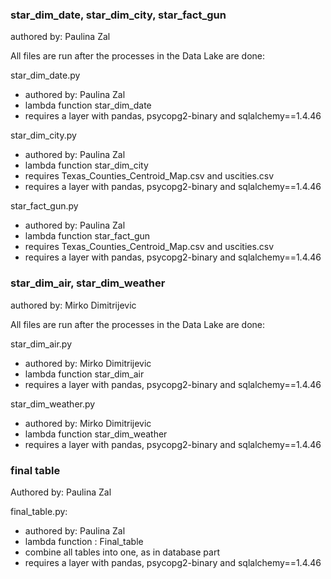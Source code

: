 ### star_dim_date, star_dim_city, star_fact_gun
authored by: Paulina Zal

All files are run after the processes in the Data Lake are done:

star_dim_date.py
- authored by: Paulina Zal
- lambda function star_dim_date
- requires a layer with pandas, psycopg2-binary and sqlalchemy==1.4.46

star_dim_city.py  
- authored by: Paulina Zal
- lambda function star_dim_city
- requires Texas_Counties_Centroid_Map.csv and uscities.csv
- requires a layer with pandas, psycopg2-binary and sqlalchemy==1.4.46

star_fact_gun.py
- authored by: Paulina Zal
- lambda function star_fact_gun
- requires Texas_Counties_Centroid_Map.csv and uscities.csv
- requires a layer with pandas, psycopg2-binary and sqlalchemy==1.4.46

### star_dim_air, star_dim_weather
authored by: Mirko Dimitrijevic

All files are run after the processes in the Data Lake are done:

star_dim_air.py
- authored by: Mirko Dimitrijevic
- lambda function star_dim_air
- requires a layer with pandas, psycopg2-binary and sqlalchemy==1.4.46

star_dim_weather.py
- authored by: Mirko Dimitrijevic
- lambda function star_dim_weather
- requires a layer with pandas, psycopg2-binary and sqlalchemy==1.4.46

### final table
Authored by: Paulina Zal

final_table.py:
- authored by: Paulina Zal
- lambda function : Final_table
- combine all tables into one, as in database part
- requires a layer with pandas, psycopg2-binary and sqlalchemy==1.4.46
